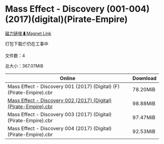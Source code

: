 # Mass Effect - Discovery (001-004)(2017)(digital)(Pirate-Empire)

[磁力链接⬇Magnet Link](magnet:?xt=urn:btih:7e6cb3d80adda9905a4a77bd5e1f4260c84e8b63&dn=Mass%20Effect%20-%20Discovery%20%28001-004%29%282017%29%28digital%29%28Pirate-Empire%29)

打包下载📦仍在工事中

文件数：4

总大小：367.07MiB

Online | Download
--- | ---
Mass Effect - Discovery 001 (2017) (Digital) (F) (Pirate-Empire).cbr | 78.20MiB
[Mass Effect - Discovery 002 (2017) (Digital) (Pirate-Empire).cbr](https://github.com/alicewish/markdown/blob/master/comic/Mass-Effect-Discovery-002-2017-Digital-Pirate-Empire-cbr.md) | 98.88MiB
Mass Effect - Discovery 003 (2017) (Digital) (Pirate-Empire).cbr | 97.47MiB
Mass Effect - Discovery 004 (2017) (Digital) (Pirate-Empire).cbr | 92.53MiB